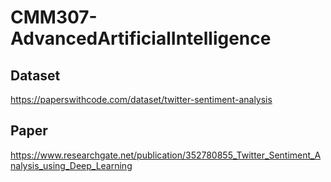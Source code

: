 # CMM307-AdvancedArtificialIntelligence

## Dataset
https://paperswithcode.com/dataset/twitter-sentiment-analysis

## Paper
https://www.researchgate.net/publication/352780855_Twitter_Sentiment_Analysis_using_Deep_Learning
